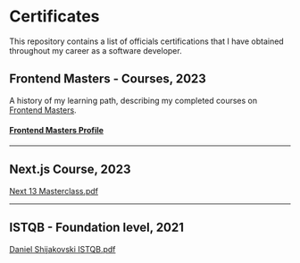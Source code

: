 # Certificates

This repository contains a list of officials certifications that I have obtained throughout my career as a software developer.

## Frontend Masters - Courses, 2023
A history of my learning path, describing my completed courses on [Frontend Masters](https://frontendmasters.com).

#### [Frontend Masters Profile](https://frontendmasters.com/u/plivajKlime)

---

## Next.js Course, 2023
[Next 13 Masterclass.pdf](https://github.com/dsijakovski98/certificates/files/13116626/Next.13.Masterclass.-.Net.Ninja.pdf)

---

## ISTQB - Foundation level, 2021
[Daniel Shijakovski ISTQB.pdf](https://github.com/dsijakovski98/certificates/files/13116593/Daniel_Shijakovski-ISTQB-FL.pdf)

